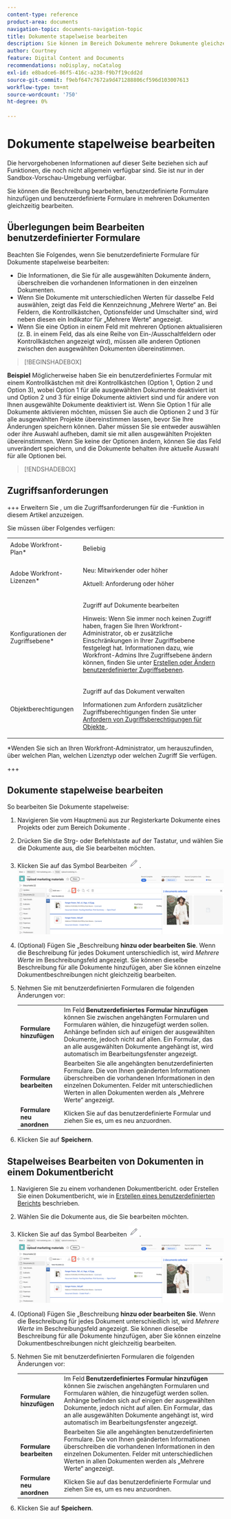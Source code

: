 ```yaml
---
content-type: reference
product-area: documents
navigation-topic: documents-navigation-topic
title: Dokumente stapelweise bearbeiten
description: Sie können im Bereich Dokumente mehrere Dokumente gleichzeitig bearbeiten.
author: Courtney
feature: Digital Content and Documents
recommendations: noDisplay, noCatalog
exl-id: e8badce6-86f5-416c-a238-f9b7f19cdd2d
source-git-commit: f9ebf647c7672a9d471288806cf596d103007613
workflow-type: tm+mt
source-wordcount: '750'
ht-degree: 0%

---
```


# Dokumente stapelweise bearbeiten

<span class="preview">Die hervorgehobenen Informationen auf dieser Seite beziehen sich auf Funktionen, die noch nicht allgemein verfügbar sind. Sie ist nur in der Sandbox-Vorschau-Umgebung verfügbar.</span>

Sie können die Beschreibung bearbeiten, benutzerdefinierte Formulare hinzufügen und benutzerdefinierte Formulare in mehreren Dokumenten gleichzeitig bearbeiten.

## Überlegungen beim Bearbeiten benutzerdefinierter Formulare

Beachten Sie Folgendes, wenn Sie benutzerdefinierte Formulare für Dokumente stapelweise bearbeiten:

* Die Informationen, die Sie für alle ausgewählten Dokumente ändern, überschreiben die vorhandenen Informationen in den einzelnen Dokumenten.
* Wenn Sie Dokumente mit unterschiedlichen Werten für dasselbe Feld auswählen, zeigt das Feld die Kennzeichnung „Mehrere Werte“ an. Bei Feldern, die Kontrollkästchen, Optionsfelder und Umschalter sind, wird neben diesen ein Indikator für „Mehrere Werte“ angezeigt.
* Wenn Sie eine Option in einem Feld mit mehreren Optionen aktualisieren (z. B. in einem Feld, das als eine Reihe von Ein-/Ausschaltfeldern oder Kontrollkästchen angezeigt wird), müssen alle anderen Optionen zwischen den ausgewählten Dokumenten übereinstimmen.

>[!BEGINSHADEBOX]

**Beispiel**
Möglicherweise haben Sie ein benutzerdefiniertes Formular mit einem Kontrollkästchen mit drei Kontrollkästchen (Option 1, Option 2 und Option 3), wobei Option 1 für alle ausgewählten Dokumente deaktiviert ist und Option 2 und 3 für einige Dokumente aktiviert sind und für andere von Ihnen ausgewählte Dokumente deaktiviert ist. Wenn Sie Option 1 für alle Dokumente aktivieren möchten, müssen Sie auch die Optionen 2 und 3 für alle ausgewählten Projekte übereinstimmen lassen, bevor Sie Ihre Änderungen speichern können. Daher müssen Sie sie entweder auswählen oder ihre Auswahl aufheben, damit sie mit allen ausgewählten Projekten übereinstimmen. Wenn Sie keine der Optionen ändern, können Sie das Feld unverändert speichern, und die Dokumente behalten ihre aktuelle Auswahl für alle Optionen bei.

>[!ENDSHADEBOX]

## Zugriffsanforderungen

+++ Erweitern Sie , um die Zugriffsanforderungen für die -Funktion in diesem Artikel anzuzeigen.

Sie müssen über Folgendes verfügen:

<table style="table-layout:auto"> 
 <col> 
 <col> 
 <tbody> 
  <tr> 
   <td role="rowheader">Adobe Workfront-Plan*</td> 
   <td> <p> Beliebig</p> </td> 
  </tr> 
  <tr> 
   <td role="rowheader">Adobe Workfront-Lizenzen*</td> 
   <td><p> Neu: Mitwirkender oder höher</p> 
   <p> Aktuell: Anforderung oder höher</p> </td> 
  </tr> 
  <tr> 
   <td role="rowheader">Konfigurationen der Zugriffsebene*</td> 
   <td> <p>Zugriff auf Dokumente bearbeiten</p> <p>Hinweis: Wenn Sie immer noch keinen Zugriff haben, fragen Sie Ihren Workfront-Administrator, ob er zusätzliche Einschränkungen in Ihrer Zugriffsebene festgelegt hat. Informationen dazu, wie Workfront-Admins Ihre Zugriffsebene ändern können, finden Sie unter <a href="../../administration-and-setup/add-users/configure-and-grant-access/create-modify-access-levels.md" class="MCXref xref">Erstellen oder Ändern benutzerdefinierter Zugriffsebenen</a>.</p> </td> 
  </tr> 
  <tr> 
   <td role="rowheader">Objektberechtigungen</td> 
   <td> <p>Zugriff auf das Dokument verwalten</p> <p>Informationen zum Anfordern zusätzlicher Zugriffsberechtigungen finden Sie unter <a href="../../workfront-basics/grant-and-request-access-to-objects/request-access.md" class="MCXref xref">Anfordern von Zugriffsberechtigungen für Objekte </a>.</p> </td> 
  </tr> 
 </tbody> 
</table>

&#42;Wenden Sie sich an Ihren Workfront-Administrator, um herauszufinden, über welchen Plan, welchen Lizenztyp oder welchen Zugriff Sie verfügen.

+++

## Dokumente stapelweise bearbeiten

So bearbeiten Sie Dokumente stapelweise:

1. Navigieren Sie vom Hauptmenü aus zur Registerkarte Dokumente eines Projekts oder zum Bereich Dokumente .
1. Drücken Sie die Strg- oder Befehlstaste auf der Tastatur, und wählen Sie die Dokumente aus, die Sie bearbeiten möchten.
1. Klicken Sie auf das Symbol Bearbeiten ![Bearbeiten](assets/edit-icon.png).
   ![Position des Bearbeitungssymbols auf der Seite](assets/edit-multiple-documents.png)
1. (Optional) Fügen Sie „Beschreibung **hinzu oder bearbeiten Sie**. Wenn die Beschreibung für jedes Dokument unterschiedlich ist, wird _Mehrere Werte_ im Beschreibungsfeld angezeigt. Sie können dieselbe Beschreibung für alle Dokumente hinzufügen, aber Sie können einzelne Dokumentbeschreibungen nicht gleichzeitig bearbeiten.
1. Nehmen Sie mit benutzerdefinierten Formularen die folgenden Änderungen vor:

   <table>
    <tr>
    <td><strong>Formulare hinzufügen</strong></td>
    <td>Im Feld <strong>Benutzerdefiniertes Formular hinzufügen</strong> können Sie zwischen angehängten Formularen und Formularen wählen, die hinzugefügt werden sollen. Anhänge befinden sich auf einigen der ausgewählten Dokumente, jedoch nicht auf allen. Ein Formular, das an alle ausgewählten Dokumente angehängt ist, wird automatisch im Bearbeitungsfenster angezeigt.  </td>
    </tr>
    <tr>
    <td><strong>Formulare bearbeiten</strong></td>
    <td>Bearbeiten Sie alle angehängten benutzerdefinierten Formulare. Die von Ihnen geänderten Informationen überschreiben die vorhandenen Informationen in den einzelnen Dokumenten. Felder mit unterschiedlichen Werten in allen Dokumenten werden als „Mehrere Werte“ angezeigt. </td>
    </tr>
    <tr>
    <td><strong>Formulare neu anordnen</strong></td>
    <td>Klicken Sie auf das benutzerdefinierte Formular und ziehen Sie es, um es neu anzuordnen.</td>
    </tr>
    </table>
1. Klicken Sie auf **Speichern**.

<span class="preview">

## Stapelweises Bearbeiten von Dokumenten in einem Dokumentbericht

1. Navigieren Sie zu einem vorhandenen Dokumentbericht.
oder
Erstellen Sie einen Dokumentbericht, wie in [Erstellen eines benutzerdefinierten Berichts](/help/quicksilver/reports-and-dashboards/reports/creating-and-managing-reports/create-custom-report.md) beschrieben.
1. Wählen Sie die Dokumente aus, die Sie bearbeiten möchten.
1. Klicken Sie auf das Symbol Bearbeiten ![Bearbeiten](assets/edit-icon.png).
   ![Position des Bearbeitungssymbols auf der Seite](assets/edit-multiple-documents.png)
1. (Optional) Fügen Sie „Beschreibung **hinzu oder bearbeiten Sie**. Wenn die Beschreibung für jedes Dokument unterschiedlich ist, wird _Mehrere Werte_ im Beschreibungsfeld angezeigt. Sie können dieselbe Beschreibung für alle Dokumente hinzufügen, aber Sie können einzelne Dokumentbeschreibungen nicht gleichzeitig bearbeiten.
1. Nehmen Sie mit benutzerdefinierten Formularen die folgenden Änderungen vor:

   <table>
    <tr>
    <td><strong>Formulare hinzufügen</strong></td>
    <td>Im Feld <strong>Benutzerdefiniertes Formular hinzufügen</strong> können Sie zwischen angehängten Formularen und Formularen wählen, die hinzugefügt werden sollen. Anhänge befinden sich auf einigen der ausgewählten Dokumente, jedoch nicht auf allen. Ein Formular, das an alle ausgewählten Dokumente angehängt ist, wird automatisch im Bearbeitungsfenster angezeigt.  </td>
    </tr>
    <tr>
    <td><strong>Formulare bearbeiten</strong></td>
    <td>Bearbeiten Sie alle angehängten benutzerdefinierten Formulare. Die von Ihnen geänderten Informationen überschreiben die vorhandenen Informationen in den einzelnen Dokumenten. Felder mit unterschiedlichen Werten in allen Dokumenten werden als „Mehrere Werte“ angezeigt. </td>
    </tr>
    <tr>
    <td><strong>Formulare neu anordnen</strong></td>
    <td>Klicken Sie auf das benutzerdefinierte Formular und ziehen Sie es, um es neu anzuordnen.</td>
    </tr>
    </table>
1. Klicken Sie auf **Speichern**.

</span>